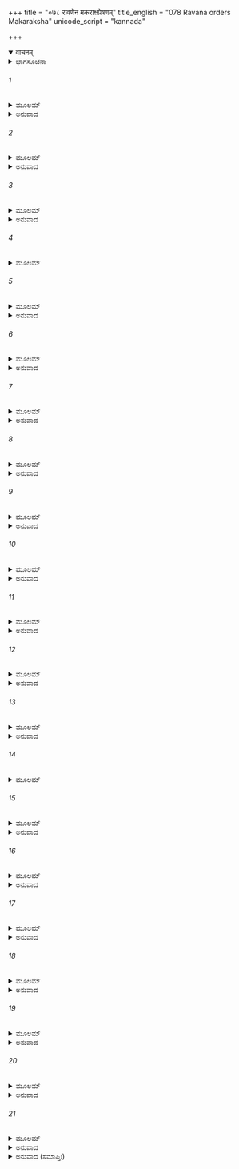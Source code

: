 +++
title = "०७८ रावणेन मकराक्षप्रेषणम्"
title_english = "078 Ravana orders Makaraksha"
unicode_script = "kannada"

+++
<details open><summary>वाचनम्</summary>

<div class="audioEmbed"  caption="श्रीराम-हरिसीताराममूर्ति-घनपाठिभ्यां वचनम्" src="https://archive.org/download/Ramayana-recitation-Sriram-harisItArAmamUrti-Ghanapaati-v2/Kanda_6/Kanda_6_YK-078-Ravana_orders_Makaraksha_0.mp3"></div>
</details>



<details><summary>ಭಾಗಸೂಚನಾ</summary>

ರಾವಣನ ಆಜ್ಞೆಯಂತೆ ಮಕರಾಕ್ಷಸನು ಯುದ್ಧಕ್ಕಾಗಿ ಹೊರಟಿದುದು.
</details>

###### 1


<details><summary>ಮೂಲಮ್</summary>

ನಿಕುಂಭಂ ನಿಹತಂ ಶ್ರುತ್ವಾ ಕುಂಭಂ ಚ ವಿನಿಪಾತಿತಮ್ ।  
ರಾವಣಃ ಪರಮಾಮರ್ಷೀ ಪ್ರಜಜ್ವಾಲಾನಯೋ ಯಥಾ ॥
</details>

<details><summary>ಅನುವಾದ</summary>

ಕುಂಭ-ನಿಕುಂಭರು ಹತರಾದುದನ್ನು ಕೇಳಿ, ರಾವಣನಿಗೆ ಭಾರಿ ಕೋಪ ಬಂದು ಬೆಂಕಿಯಂತೆ ಉರಿಯತೊಡಗಿದನು.॥1॥
</details>

###### 2


<details><summary>ಮೂಲಮ್</summary>

ನೈರ್ಋತಃ ಕ್ರೋಧಶೋಕಾಭ್ಯಾಂ ದ್ವಾಭ್ಯಾಂ ತು ಪರಿಮೂರ್ಛಿತಃ ।  
ಖರಪುತ್ರಂ ವಿಶಾಲಾಕ್ಷಂ ಮಕರಾಕ್ಷಮಚೋದಯತ್ ॥
</details>

<details><summary>ಅನುವಾದ</summary>

ರಾವಣನು ಕ್ರೋಧ-ಶೋಕದಿಂದ ವ್ಯಾಕುಲನಾಗಿ ವಿಶಾಲಾಕ್ಷ ಖರಪುತ್ರ ಮರಕಾರ್ಷನಲ್ಲಿ ಹೇಳಿದನು.॥2॥
</details>

###### 3


<details><summary>ಮೂಲಮ್</summary>

ಗಚ್ಛ ಪುತ್ರ ಮಯಾಽಽಜ್ಞಪ್ತೋ ಬಲೇನಾಭಿಸಮನ್ವಿತಃ ।  
ರಾಘವಂ ಲಕ್ಷ್ಮಣಂ ಚೈವ ಜಹಿ ತೌ ಸವನೌಕಸೌಃ ॥
</details>

<details><summary>ಅನುವಾದ</summary>

ಮಗು! ನನ್ನ ಆಜ್ಞೆಯಂತೆ ವಿಶಾಲ ಸೈನ್ಯದೊಂದಿಗೆ ಯುದ್ಧಕ್ಕೆ ಹೋಗಿ ವಾನರರ ಸಹಿತ ರಾಮ-ಲಕ್ಷ್ಮಣರಿಬ್ಬರನ್ನೂ ಕೊಂದು ಹಾಕು.॥3॥
</details>

###### 4


<details><summary>ಮೂಲಮ್</summary>

ರಾವಣಸ್ಯ ವಚಃ ಶ್ರುತ್ವಾ ಶೂರಮಾನೀ ಖರಾತ್ಮಜಃ ।  
ಬಾಢಮಿತ್ಯಬ್ರವೀದ್ಧೃಷ್ಟೋ ಮಕರಾಕ್ಷೋ ನಿಶಾಚರಃ ॥
</details>

###### 5


<details><summary>ಮೂಲಮ್</summary>

ಸೋಽಭಿವಾದ್ಯ ದಶಗ್ರೀವಂ ಕೃತ್ವಾ ಚಾಪಿ ಪ್ರದಕ್ಷಿಣಮ್ ।  
ನಿರ್ಜಗಾಮ ಗೃಹಾಚ್ಛುಭ್ರಾದ್ ರಾವಣಸ್ಯಾಜ್ಞಯಾ ಬಲೀ ॥
</details>

<details><summary>ಅನುವಾದ</summary>

ರಾವಣನ ಮಾತನ್ನು ಕೇಳಿ ತನ್ನನ್ನು ಮಹಾಶೂರನೆಂದು ತಿಳಿದ ಖರಪುತ್ರ ಮಕರಾಕ್ಷನು ಹಾಗೆಯೇ ಆಗಲಿ ಎಂದು ಹೇಳಿ ಆ ವೀರ ನಿಶಾಚರನು ರಾವಣನಿಗೆ ಪ್ರಣಾಮಗೈದು, ಅವನಿಗೆ ಪ್ರದಕ್ಷಿಣೆ ಬಂದು ಅವನಿಂದ ಬೀಳ್ಕೊಂಡು ಅವನು ಉಜ್ವಲ ಅರಮನೆಯಿಂದ ಹೊರಟನು.॥4-5॥
</details>

###### 6


<details><summary>ಮೂಲಮ್</summary>

ಸಮೀಪಸ್ಥಂ ಬಲಾಧ್ಯಕ್ಷಂ ಖರಪುತ್ರೋಽಬ್ರವೀದ್ ವಚಃ ।  
ರಥಮಾನೀಯತಾಂ ತೂರ್ಣಂ ಸೈನ್ಯಂ ತ್ವಾನೀಯತಾಂ ತ್ವರಾತ್ ॥
</details>

<details><summary>ಅನುವಾದ</summary>

ಪಕ್ಕದಲ್ಲೇ ನಿಂತಿದ್ದ ಸೇನಾಪತಿಯಬಳಿ ಸೇನಾಪತಿಯೇ ! ಬೇಗನೆ ರಥವನ್ನು ತೆಗೆದುಕೊಂಡು ಬಾ ಹಾಗೂ ಕೂಡಲೇ ಸೈನ್ಯವನ್ನು ಕರೆಸು ಎಂದು ಹೇಳಿದನು.॥6॥
</details>

###### 7


<details><summary>ಮೂಲಮ್</summary>

ತಸ್ಯ ತದ್ವಚನಂ ಶ್ರುತ್ವಾ ಬಲಾಧ್ಯಕ್ಷೋ ನಿಶಾಚರಃ ।  
ಸ್ಯಂದನಂ ಚ ಬಲಂ ಚೈವ ಸಮೀಪಂ ಪ್ರತ್ಯಪಾದಯತ್ ॥
</details>

<details><summary>ಅನುವಾದ</summary>

ಮಕರಾಕ್ಷನ ಮಾತನ್ನು ಕೇಳಿ ನಿಶಾಚರ ಸೇನಾಪತಿಯು ರಥ ಮತ್ತು ಸೈನ್ಯವನ್ನು ಅವನ ಬಳಿ ಕರೆತಂದನು.॥7॥
</details>

###### 8


<details><summary>ಮೂಲಮ್</summary>

ಪ್ರದಕ್ಷಿಣಂ ರಥಂ ಕೃತ್ವಾ ಆರುರೋಹ ನಿಶಾಚರಃ ।  
ಸೂತಂ ಸಂಚೋದಯಾಮಾಸ ಶೀಘ್ರಂ ಮೇ ರಥಮಾವಹ ॥
</details>

<details><summary>ಅನುವಾದ</summary>

ಆಗ ಮಕರಾಕ್ಷನು ರಥಕ್ಕೆ ಪ್ರದಕ್ಷಿಣೆ ಬಂದು, ರಥಾರೂಢನಾಗಿ ಸಾರಥಿಗೆ. ರಥವನ್ನು ಶೀಘ್ರವಾಗಿ ಕೊಂಡು ಹೋಗು ಎಂದು ಆದೇಶಕೊಟ್ಟನು.॥8॥
</details>

###### 9


<details><summary>ಮೂಲಮ್</summary>

ಅಥ ತಾನ್ರಾಕ್ಷಸಾನ್ಸರ್ವಾನ್ಮಕರಾಕ್ಷೋಽಬ್ರವೀದಿದಮ್ ।  
ಯೂಯಂ ಸರ್ವೇ ಪ್ರಯುಧ್ಯಧ್ವಂ ಪುರಸ್ತಾನ್ಮಮ ರಾಕ್ಷಸಾಃ ॥
</details>

<details><summary>ಅನುವಾದ</summary>

ಬಳಿಕ ಸಮಸ್ತ ರಾಕ್ಷಸರಿಗೆ - ‘ನಿಶಾಚರರೇ! ನೀವು ನನ್ನ ಮುಂದೆ ನಿಂತು ಯುದ್ಧಮಾಡಿರಿ’ ಎಂದು ಹೇಳಿದನು.॥9॥
</details>

###### 10


<details><summary>ಮೂಲಮ್</summary>

ಅಹಂ ರಾಕ್ಷಸರಾಜೇನ ರಾವಣೇನ ಮಹಾತ್ಮನಾ ।  
ಆಜ್ಞಪ್ತಃ ಸಮರೇ ಹಂತುಂ ತಾವುಭೌ ರಾಮಲಕ್ಷ್ಮಣೌ ॥
</details>

<details><summary>ಅನುವಾದ</summary>

ಮಹಾಮನಾ ರಾಕ್ಷಸ ರಾಜಾ ರಾವಣನು ಯುದ್ಧದಲ್ಲಿ ರಾಮ-ಲಕ್ಷ್ಮಣರಿಬ್ಬರನ್ನೂ ಕೊಲ್ಲುವಂತೆ ನನಗೆ ಆಜ್ಞಾಪಿಸಿರುವನು.॥10॥
</details>

###### 11


<details><summary>ಮೂಲಮ್</summary>

ಅದ್ಯ ರಾಮಂ ವಧಿಷ್ಯಾಮಿ ಲಕ್ಷ್ಮಣಂ ಚ ನಿಶಾಚರಾಃ ।  
ಶಾಖಾಮೃಗಂ ಚ ಸುಗ್ರೀವಂ ವಾನರಾಂಶ್ಚ ಶರೋತ್ತಮೈಃ ॥
</details>

<details><summary>ಅನುವಾದ</summary>

ರಾಕ್ಷಸರೇ  ಇಂದು ನಾನು ರಾಮ-ಲಕ್ಷ್ಮಣ, ವಾನರ ರಾಜ ಸುಗ್ರೀವ ಹಾಗೂ ಇತರ ವಾನರರನ್ನು ಉತ್ತಮ ಬಾಣಗಳಿಂದ ವಧಿಸಿಬಿಡುವೆನು.॥11॥
</details>

###### 12


<details><summary>ಮೂಲಮ್</summary>

ಅದ್ಯ ಶೂಲನಿಪಾತೈಶ್ಚ ವಾನರಾಣಾಂ ಮಹಾಚಮೂಮ್ ।  
ಪ್ರದಹಿಷ್ಯಾಮಿ ಸಂಪ್ರಾಪ್ತಾಂ ಶುಷ್ಕೇಂಧನಮಿವಾನಲಃ ॥
</details>

<details><summary>ಅನುವಾದ</summary>

ಬೆಂಕಿಯು ಒಣಗಿದ ಕಟ್ಟಿಗೆಯನ್ನು ಸುಡುವಂತೆ ಇಂದು ನಾನು ಶೂಲಗಳಿಂದ ಎದುರಿಗೆ ಬಂದ ವಾನರರ ವಿಶಾಲವಾಹಿನಿಯನ್ನು ಬೂದಿ ಮಾಡಿಬಿಡುವೆನು.॥12॥
</details>

###### 13


<details><summary>ಮೂಲಮ್</summary>

ಮಕರಾಕ್ಷಸ್ಯ ತಚ್ಛ್ರುತ್ವಾ ವಚನಂ ತೇ ನಿಶಾಚರಾಃ ।  
ಸರ್ವೇ ನಾನಾಯುಧೋಪೇತಾ ಬಲವಂತಃ ಸಮಾಹಿತಾಃ ॥
</details>

<details><summary>ಅನುವಾದ</summary>

ಮಕರಾಕ್ಷನ ಮಾತನ್ನು ಕೇಳಿ ನಾನಾ ರೀತಿಯ ಅಸ್ತ್ರ-ಶಸ್ತ್ರಗಳಿಂದ ಕೂಡಿದ ಸಮಸ್ತ ಬಲಿಷ್ಠ ರಾಕ್ಷಸರು ಯುದ್ಧಕ್ಕಾಗಿ ಸಿದ್ಧರಾದರು.॥13॥
</details>

###### 14


<details><summary>ಮೂಲಮ್</summary>

ತೇ ಕಾಮರೂಪಿಣಃ ಕ್ರೂರಾ ದಂಷ್ಟ್ರಿಣಃ ಪಿಂಗಲೇಕ್ಷಣಾಃ ।  
ಮಾತಂಗಾ ಇವ ನರ್ದಂತೋ ಧ್ವಸ್ತಕೇಶಾ ಭಯಾವಹಾಃ ॥
</details>

###### 15


<details><summary>ಮೂಲಮ್</summary>

ಪರಿವಾರ್ಯ ಮಹಾಕಾಯಾ ಮಹಾಕಾಯಂ ಖರಾತ್ಮಜಮ್ ।  
ಅಭಿಜಗ್ಮುಸ್ತತೋ ಹೃಷ್ಟಾಶ್ಚಾಲಯಂತೋ ವಸುಂಧರಾಮ್ ॥
</details>

<details><summary>ಅನುವಾದ</summary>

ಅವರೆಲ್ಲರೂ ಕಾಮ ರೂಪಿಯಾಗಿದ್ದು, ಕ್ರೂರಸ್ವಭಾವದವರಾಗಿದ್ದರು. ಅವರ ಕೊರೆದಾಡೆಗಳು ದೊಡ್ಡ ದೊಡ್ಡದಾಗಿದ್ದು, ಪಿಂಗಳವರ್ಣದ ಕಣ್ಣುಗಳಿದ್ದು, ಕೂದಲು ಕೆದರಿಕೊಂಡಿದ್ದವು, ಇದರಿಂದ ಅವರು ಭಯಾನಕರಾಗಿ ಕಾಣುತ್ತಿದ್ದರು. ಆನೆಯಂತೆ ಅರಚುತ್ತಾ ಆ ವಿಶಾಲಕಾಯ ನಿಶಾಚರರು ಖರಪುತ್ರ ಮಹಾಕಾಯ ಮಕರಾಕ್ಷನನ್ನು ಸುತ್ತುವರಿದು ಭೂಮಿಯನ್ನು ನಡುಗಿಸುತ್ತಾ ಹರ್ಷದಿಂದ ರಣರಂಗದ ಕಡೆಗೆ ಹೊರಟರು.॥14-15॥
</details>

###### 16


<details><summary>ಮೂಲಮ್</summary>

ಶಂಖ ಭೇರೀ ಸಹಸ್ರಾಣಾಮಾಹತಾನಾಂ ಸಮಂತತಃ ।  
ಕ್ಷ್ವೇಲಿತಾಸ್ಫೋಟಿತಾನಾಂ ಚ ತತ್ರ ಶಬ್ದೋ ಮಹಾನಭೂತ್ ॥
</details>

<details><summary>ಅನುವಾದ</summary>

ಆಗ ಎಲ್ಲೆಡೆ ಶಂಖಧ್ವನಿಗಳು ಮೊಳಗುತ್ತಿದ್ದವು. ಸಾವಿರಾರು ಭೇರಿ ನಿನಾದಗಳೊಂದಿಗೆ, ತಾಳತಟ್ಟುತ್ತಾ ಯೋಧರ ಗರ್ಜನೆಯ ಶಬ್ದವು ಸೇರಿಕೊಂಡಿತ್ತು. ಹೀಗೆ ಭಾರೀ ಕೋಲಾಹಲ ಉಂಟಾಯಿತು.॥1.॥
</details>

###### 17


<details><summary>ಮೂಲಮ್</summary>

ಪ್ರಭ್ರಷ್ಟೋಽಥ  ಕರಾತ್ತಸ್ಯ ಪ್ರತೋದಃ ಸಾರಥೇಸ್ತದಾ ।  
ಪಪಾತ ಸಹಸಾ ದೈವಾದ್ ಧ್ವಜಸ್ತಸ್ಯ ತು ರಕ್ಷಸಃ ॥
</details>

<details><summary>ಅನುವಾದ</summary>

ಆಗ ಮಕರಾಕ್ಷಸನ ಸಾರಥಿಯ ಚಾವಟಿಗೆ ಕೆಳಗೆ ಬಿತ್ತು, ದೈವವಶ ಆ ರಾಕ್ಷಸನ ಧ್ವಜ ಮುರಿದು ಬಿದ್ದು ನೆಲಸಮವಾಯಿತು.॥17॥
</details>

###### 18


<details><summary>ಮೂಲಮ್</summary>

ತಸ್ಯ ತೇ ರಥಸಂಯುಕ್ತಾ ಹಯಾ ವಿಕ್ರಮವರ್ಜಿತಾಃ ।  
ಚರಣೈರಾಕುಲೈರ್ಗತ್ವಾ ದೀನಾಃ ಸಾಸ್ರಮುಖಾ ಯುಯುಃ ॥
</details>

<details><summary>ಅನುವಾದ</summary>

ಅವನ ರಥಕ್ಕೆ ಹೂಡಿದ ಕುದುರೆಗಳು ನಿರುತ್ಸಾಹಿಗಳಾಗಿ ಸರಿಯಾಗಿ ನಡೆಯದಾದವು. ಮೊದಲಿಗೆ ಸ್ವಲ್ಪ ದೂರ ಎಡವುತ್ತಾ ತಡುವುತ್ತಾ ನಡೆದು, ಮತ್ತೆ ಸರಿಯಾಗಿ ನಡೆಯತೊಡಗಿದವು. ಆದರೂ ಅವು ಬಹಳ ದುಃಖಿತರಾಗಿ ಕಣ್ಣೀರು ಹರಿಸುತ್ತಿದ್ದವು.॥18॥
</details>

###### 19


<details><summary>ಮೂಲಮ್</summary>

ಪ್ರವಾತಿ ಪವನಸ್ತಸ್ಮಿನ್ ಪಪಾಂಸುಃ ಖರದಾರುಣಃ ।  
ನಿರ್ಯಾಣೇ ತಸ್ಯ ರೌದ್ರಸ್ಯ ಮಕರಾಕ್ಷಸ್ಯ ದುರ್ಮತೇಃ ॥
</details>

<details><summary>ಅನುವಾದ</summary>

ದುಷ್ಟಬುದ್ಧಿಯುಳ್ಳ ಆ ಭಯಂಕರ ರಾಕ್ಷಸ ಮಕರಾಕ್ಷಸ ಪ್ರಯಾಣದ ಸಮಯ ಧೂಳು ತುಂಬಿದ ದಾರುಣ ಪ್ರಚಂಡ ಗಾಳಿ ಬೀಸುತ್ತಿತ್ತು.॥19॥
</details>

###### 20


<details><summary>ಮೂಲಮ್</summary>

ತಾನಿ ದೃಷ್ಟ್ವಾ ನಿಮಿತ್ತಾನಿ ರಾಕ್ಷಸಾ ವೀರ್ಯವತ್ತಮಾಃ ।  
ಅಚಿಂತ್ಯ ನಿರ್ಗತಾಃ ಸರ್ವೇ ಯತ್ರ ತೌ ರಾಮಲಕ್ಷ್ಮಣೌ ॥
</details>

<details><summary>ಅನುವಾದ</summary>

ಅವೆಲ್ಲ ಅಪಶಕುನಗಳು ನೋಡಿಯೂ ಮಹಾಬಲ ಶಾಲಿ ರಾಕ್ಷಸನು ಅದರ ಪರಿವೆ ಇಲ್ಲದೆ ಎಲ್ಲರೂ ಶ್ರೀರಾಮ-ಲಕ್ಷ್ಮಣರಿದ್ದಲ್ಲಿಗೆ ಹೋದರು.॥20॥
</details>

###### 21


<details><summary>ಮೂಲಮ್</summary>

ಘನಗಜಮಹಿಷಾಂಗತುಲ್ಯವರ್ಣಾಃ  
ಸಮರಮುಖೇಷ್ವಸಕೃದ್ಗದಾಸಿಭಿನ್ನಾಃ ।  
ಅಹಮಹಮಿತಿ ಯುದ್ಧಕೌಶಲಾಸ್ತೇ  
ರಜನಿಚರಾಃ ಪರಿಬಭ್ರಮುರ್ಮುಹುಸ್ತೇ ॥
</details>

<details><summary>ಅನುವಾದ</summary>

ಆ ರಾಕ್ಷಸರು ಮೋಡ, ಆನೆ, ಕೋಣದಂತೆ ಕಪ್ಪಾದ ಶರೀರದವರಾಗಿದ್ದರು. ಅವರು ಯುದ್ಧದಲ್ಲಿ ಅನೇಕ ಸಲ ಗದೆ-ಖಡ್ಗಗಳಿಂದ ಗಾಯಗೊಂಡಿದ್ದರು. ಅವರಲ್ಲಿ ಯುದ್ಧಕೌಶಲ್ಯ ತುಂಬಿತ್ತು. ಆ ನಿಶಾಚರರು ನಾನು ಮೊದಲು ಕಾಡುವೆ, ಮೊದಲು ಯುದ್ಧ ನಾನು ಮಾಡುವೆ ಎಂದು ಪದೇ ಪದೇ ಹೇಳುತ್ತಾ ಎಲ್ಲೆಡೆ ಸಂಚರಿಸತೊಡಗಿದರು.॥2.॥
</details>

<details><summary>ಅನುವಾದ (ಸಮಾಪ್ತಿಃ)</summary>

ಶ್ರೀವಾಲ್ಮೀಕಿ ವಿರಚಿತ ಆರ್ಷರಾಮಾಯಣ ಆದಿಕಾವ್ಯದ ಯುದ್ಧಕಾಂಡದಲ್ಲಿ ಎಪ್ಪತ್ತೆಂಟನೆಯ ಸರ್ಗ ಪೂರ್ಣವಾಯಿತು. ॥78॥
</details>
